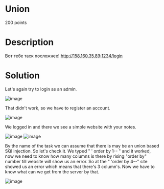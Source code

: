 # Union
200 points
# Description
Вот тебе таск посложнее! http://158.160.35.89:1234/login
# Solution
Let's again try to login as an admin.

![image](https://github.com/danzyxd/CTFs/assets/144260597/d2205728-47c6-49ac-a231-fed9026baef5)

That didn't work, so we have to register an account.

![image](https://github.com/danzyxd/CTFs/assets/144260597/f3719621-3019-4991-b767-c36d7cc2b8eb)
 
 We logged in and there we see a simple website with your notes.

 ![image](https://github.com/danzyxd/CTFs/assets/144260597/d1b219c2-2690-4948-b714-85fb78c6d74f) ![image](https://github.com/danzyxd/CTFs/assets/144260597/533eaa44-3c08-4f83-ac89-aeae8be16e26)

By the name of the task we can assume that there is may be an union based SQl injection. So let's check it. We typed " ' order by 1-- " and it worked, now we need to know how many columns is there by rising "order by" number till website will show us an error.
So at the " 'order by 4--" site showed us an error which means that there's 3 column's. Now we have to know what can we get from the server by that.

![image](https://github.com/danzyxd/CTFs/assets/144260597/7f710f5e-17da-4f91-b41f-c866c418deb5)


